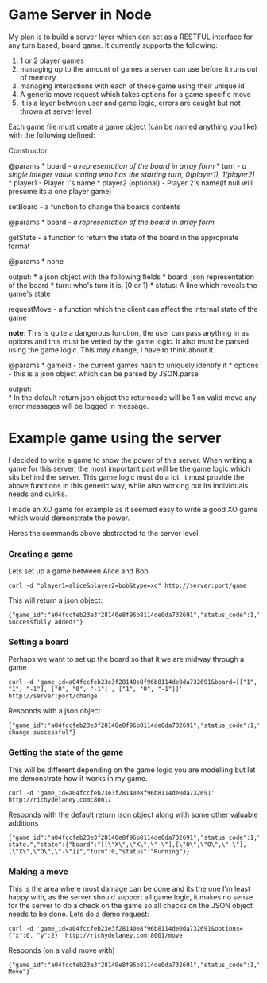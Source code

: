 Game Server in Node
===================

My plan is to build a server layer which can act as a RESTFUL interface for any turn based, board game.
It currently supports the following:

1. 1 or 2 player games
2. managing up to the amount of games a server can use before it runs out of memory
3. managing interactions with each of these game using their unique id
4. A generic move request which takes options for a game specific move
5. It is a layer between user and game logic, errors are caught but not thrown at server level

Each game file must create a game object (can be named anything you like) with the following defined:

Constructor

@params
     * board - *a representation of the board in array form*
     * turn - *a single integer value stating who has the starting turn, 0(player1), 1(player2)*
     * player1 - Player 1's name
     * player2 (optional) - Player 2's name(if null will presume its a one player game)
    
setBoard - a function to change the boards contents

@params
    * board - *a representation of the board in array form*

getState - a function to return the state of the board in the appropriate format

@params
    * none

output:
    * a json object with the following fields
    * board: json representation of the board
    * turn: who's turn it is, (0 or 1)
    * status: A line which reveals the game's state

requestMove - a function which the client can affect the internal state of the game

**note**: This is quite a dangerous function, the user can pass anything in as options and this must be vetted by the game logic. It also must be
parsed using the game logic. This may change, I have to think about it.

@params
	* gameid - the current games hash to uniquely identify it
	* options - this is a json object which can be parsed by JSON.parse
          
output:   
	* In the default return json object the returncode will be 1 on valid move any error messages will be logged in message.

Example game using the server
=============================

I decided to write a game to show the power of this server.
When writing a game for this server, the most important part will be the game logic which sits behind the server. This game logic must do a lot, it must provide the above functions in this generic way, while also working out its individuals needs and quirks.

I made an XO game for example as it seemed easy to write a good XO game which would demonstrate the power.

Heres the commands above abstracted to the server level.

### Creating a game

Lets set up a game between Alice and Bob

    curl -d "player1=alice&player2=bob&type=xo" http://server:port/game

This will return a json object:

    {"game_id":"a04fccfeb23e3f28140e8f96b8114de0da732691","status_code":1,"message":"Game Successfully added!"}

### Setting a board

Perhaps we want to set up the board so that it we are midway through a game

    curl -d 'game_id=a04fccfeb23e3f28140e8f96b8114de0da732691&board=[["1", "1", "-1"], ["0", "0", "-1"] , ["1", "0", "-1"]]' http://server:port/change

Responds with a json object

    {"game_id":"a04fccfeb23e3f28140e8f96b8114de0da732691","status_code":1,"message":"Board change successful"}

### Getting the state of the game

This will be different depending on the game logic you are modelling but let me demonstrate how it works in my game.

    curl -d 'game_id=a04fccfeb23e3f28140e8f96b8114de0da732691' http://richydelaney.com:8001/

Responds with the default return json object along with some other valuable additions

    {"game_id":"a04fccfeb23e3f28140e8f96b8114de0da732691","status_code":1,"message":"Retrieved state.","state":{"board":"[[\"X\",\"X\",\"-\"],[\"O\",\"O\",\"-\"],[\"X\",\"O\",\"-\"]]","turn":0,"status":"Running"}}

### Making a move

This is the area where most damage can be done and its the one I'm least happy with, as the server should support all game logic, it makes no sense for the server to do a check on the game so all checks on the JSON object needs to be done. Lets do a demo request:

    curl -d 'game_id=a04fccfeb23e3f28140e8f96b8114de0da732691&options={"x":0, "y":2}' http://richydelaney.com:8001/move

Responds (on a valid move with)

    {"game_id":"a04fccfeb23e3f28140e8f96b8114de0da732691","status_code":1,"message":"Valid Move"}



